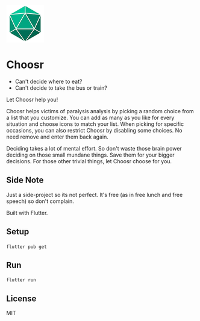 ![logo](img/logo.png)

# Choosr

- Can't decide where to eat?
- Can't decide to take the bus or train?

Let Choosr help you!

Choosr helps victims of paralysis analysis by picking a random choice from a list that you customize. You can add as many as you like for every situation and choose icons to match your list. When picking for specific occasions, you can also restrict Choosr by disabling some choices. No need remove and enter them back again.

Deciding takes a lot of mental effort. So don't waste those brain power deciding on those small mundane things. Save them for your bigger decisions. For those other trivial things, let Choosr choose for you.

## Side Note

Just a side-project so its not perfect. It's free (as in free lunch and free speech) so don't complain.

Built with Flutter.

## Setup

`flutter pub get`

## Run

`flutter run`

## License

MIT

